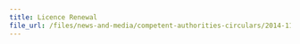 ```yaml
---
title: Licence Renewal 
file_url: /files/news-and-media/competent-authorities-circulars/2014-11-27-CA.pdf
---
```

